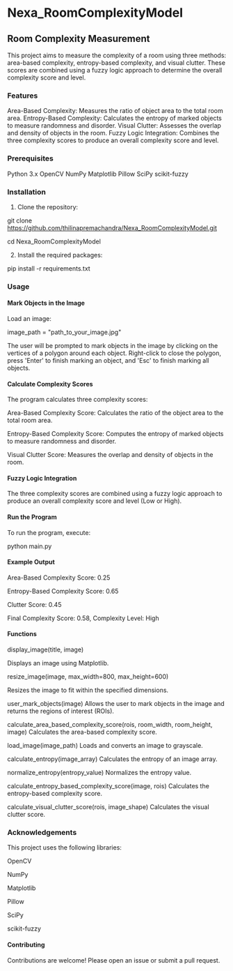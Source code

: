 # Nexa_RoomComplexityModel
## Room Complexity Measurement
This project aims to measure the complexity of a room using three methods: area-based complexity, entropy-based complexity, and visual clutter. These scores are combined using a fuzzy logic approach to determine the overall complexity score and level.

### Features
Area-Based Complexity: Measures the ratio of object area to the total room area.
Entropy-Based Complexity: Calculates the entropy of marked objects to measure randomness and disorder.
Visual Clutter: Assesses the overlap and density of objects in the room.
Fuzzy Logic Integration: Combines the three complexity scores to produce an overall complexity score and level.

### Prerequisites
Python 3.x
OpenCV
NumPy
Matplotlib
Pillow
SciPy
scikit-fuzzy

### Installation
1. Clone the repository:

git clone https://github.com/thilinapremachandra/Nexa_RoomComplexityModel.git

cd Nexa_RoomComplexityModel

2. Install the required packages:

pip install -r requirements.txt

### Usage

#### Mark Objects in the Image
Load an image:

image_path = "path_to_your_image.jpg"

The user will be prompted to mark objects in the image by clicking on the vertices of a polygon around each object. Right-click to close the polygon, press 'Enter' to finish marking an object, and 'Esc' to finish marking all objects.

#### Calculate Complexity Scores
The program calculates three complexity scores:

Area-Based Complexity Score: Calculates the ratio of the object area to the total room area.

Entropy-Based Complexity Score: Computes the entropy of marked objects to measure randomness and disorder.

Visual Clutter Score: Measures the overlap and density of objects in the room.

#### Fuzzy Logic Integration
The three complexity scores are combined using a fuzzy logic approach to produce an overall complexity score and level (Low or High).

#### Run the Program
To run the program, execute:

python main.py

#### Example Output

Area-Based Complexity Score: 0.25

Entropy-Based Complexity Score: 0.65

Clutter Score: 0.45

Final Complexity Score: 0.58, Complexity Level: High

#### Functions
display_image(title, image)

Displays an image using Matplotlib.

resize_image(image, max_width=800, max_height=600)

Resizes the image to fit within the specified dimensions.

user_mark_objects(image)
Allows the user to mark objects in the image and returns the regions of interest (ROIs).

calculate_area_based_complexity_score(rois, room_width, room_height, image)
Calculates the area-based complexity score.

load_image(image_path)
Loads and converts an image to grayscale.

calculate_entropy(image_array)
Calculates the entropy of an image array.

normalize_entropy(entropy_value)
Normalizes the entropy value.

calculate_entropy_based_complexity_score(image, rois)
Calculates the entropy-based complexity score.

calculate_visual_clutter_score(rois, image_shape)
Calculates the visual clutter score.


### Acknowledgements
This project uses the following libraries:

OpenCV

NumPy

Matplotlib

Pillow

SciPy

scikit-fuzzy

#### Contributing
Contributions are welcome! Please open an issue or submit a pull request.
